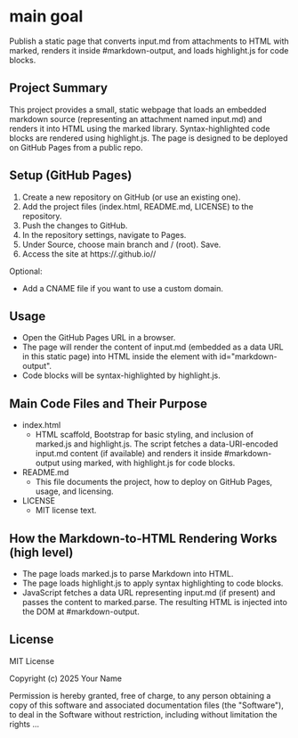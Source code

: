 # main goal
Publish a static page that converts input.md from attachments to HTML with marked, renders it inside #markdown-output, and loads highlight.js for code blocks.

## Project Summary
This project provides a small, static webpage that loads an embedded markdown source (representing an attachment named input.md) and renders it into HTML using the marked library. Syntax-highlighted code blocks are rendered using highlight.js. The page is designed to be deployed on GitHub Pages from a public repo.

## Setup (GitHub Pages)
1) Create a new repository on GitHub (or use an existing one).
2) Add the project files (index.html, README.md, LICENSE) to the repository.
3) Push the changes to GitHub.
4) In the repository settings, navigate to Pages.
5) Under Source, choose main branch and / (root). Save.
6) Access the site at https://<your-username>.github.io/<repo-name>/

Optional:
- Add a CNAME file if you want to use a custom domain.

## Usage
- Open the GitHub Pages URL in a browser.
- The page will render the content of input.md (embedded as a data URL in this static page) into HTML inside the element with id="markdown-output".
- Code blocks will be syntax-highlighted by highlight.js.

## Main Code Files and Their Purpose
- index.html
  - HTML scaffold, Bootstrap for basic styling, and inclusion of marked.js and highlight.js. The script fetches a data-URI-encoded input.md content (if available) and renders it inside #markdown-output using marked, with highlight.js for code blocks.
- README.md
  - This file documents the project, how to deploy on GitHub Pages, usage, and licensing.
- LICENSE
  - MIT license text.

## How the Markdown-to-HTML Rendering Works (high level)
- The page loads marked.js to parse Markdown into HTML.
- The page loads highlight.js to apply syntax highlighting to code blocks.
- JavaScript fetches a data URL representing input.md (if present) and passes the content to marked.parse. The resulting HTML is injected into the DOM at #markdown-output.

## License
MIT License

Copyright (c) 2025 Your Name

Permission is hereby granted, free of charge, to any person obtaining a copy
of this software and associated documentation files (the "Software"), to deal
in the Software without restriction, including without limitation the rights
...
